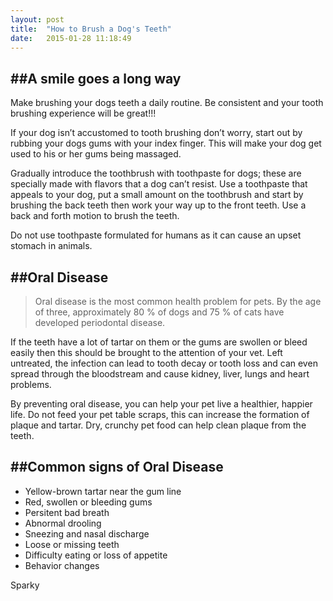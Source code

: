 ```yaml
---
layout: post
title:  "How to Brush a Dog's Teeth"
date:   2015-01-28 11:18:49
---
```




##A smile goes a long way 
---------------------------------

Make brushing your dogs teeth a daily routine. Be consistent and your tooth brushing experience will be great!!!

If your dog isn’t accustomed to tooth brushing don’t worry, start out by rubbing your dogs gums with your index finger. This will make your dog get used to his or her gums being massaged.

Gradually introduce the toothbrush with toothpaste for dogs; these are specially made with flavors that a dog can’t resist. Use a toothpaste that appeals to your dog, put a small amount on the toothbrush and start by brushing the back teeth then work your way up to the front teeth. Use a back and forth motion to brush the teeth.

Do not use toothpaste formulated for humans as it can cause an upset stomach in animals.

##Oral Disease
---------------------------------

>Oral disease is the most common health problem for pets. By the age of three, approximately 80 % of dogs and 75 % of cats have developed periodontal disease.

If the teeth have a lot of tartar on them or the gums are swollen or bleed easily then this should be brought to the attention of your vet. Left untreated, the infection can lead to tooth decay or tooth loss and can even spread through the bloodstream and cause kidney, liver, lungs and heart problems.

By preventing oral disease, you can help your pet live a healthier, happier life. Do not feed your pet table scraps, this can increase the formation of plaque and tartar. Dry, crunchy pet food can help clean plaque from the teeth.

##Common signs of Oral Disease
----------------------------------

* Yellow-brown tartar near the gum line
* Red, swollen or bleeding gums
* Persitent bad breath
* Abnormal drooling
* Sneezing and nasal discharge
* Loose or missing teeth
* Difficulty eating or loss of appetite
* Behavior changes


Sparky

<svg>
  <use xlink:href="#paw"></use>
</svg>